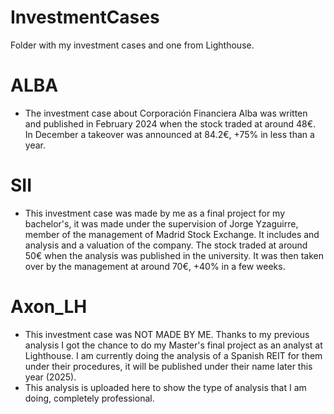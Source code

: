 # InvestmentCases
Folder with my investment cases and one from Lighthouse.
# ALBA
- The investment case about Corporación Financiera Alba was written and published in February 2024 when the stock traded at around 48€. In December a takeover was announced at 84.2€, +75% in less than a year.
# SII
- This investment case was made by me as a final project for my bachelor's, it was made under the supervision of Jorge Yzaguirre, member of the management of Madrid Stock Exchange. It includes and analysis and a valuation of the company. The stock traded at around 50€ when the analysis was published in the university. It was then taken over by the management at around 70€, +40% in a few weeks.
# Axon_LH
- This investment case was NOT MADE BY ME. Thanks to my previous analysis I got the chance to do my Master's final project as an analyst at Lighthouse. I am currently doing the analysis of a Spanish REIT for them under their procedures, it will be published under their name later this year (2025).
- This analysis is uploaded here to show the type of analysis that I am doing, completely professional.

